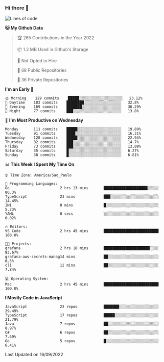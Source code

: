 ### Hi there 👋

<!--
**guicaulada/guicaulada** is a ✨ _special_ ✨ repository because its `README.md` (this file) appears on your GitHub profile.

Here are some ideas to get you started:

- 🔭 I’m currently working on ...
- 🌱 I’m currently learning ...
- 👯 I’m looking to collaborate on ...
- 🤔 I’m looking for help with ...
- 💬 Ask me about ...
- 📫 How to reach me: ...
- 😄 Pronouns: ...
- ⚡ Fun fact: ...
-->

<!--START_SECTION:waka-->
![Lines of code](https://img.shields.io/badge/From%20Hello%20World%20I%27ve%20Written-2.6%20million%20lines%20of%20code-blue)

**🐱 My Github Data** 

> 🏆 265 Contributions in the Year 2022
 > 
> 📦 1.2 MB Used in Github's Storage 
 > 
> 🚫 Not Opted to Hire
 > 
> 📜 68 Public Repositories 
 > 
> 🔑 36 Private Repositories  
 > 
**I'm an Early 🐤** 

```text
🌞 Morning    129 commits    █████░░░░░░░░░░░░░░░░░░░░   23.12% 
🌆 Daytime    183 commits    ████████░░░░░░░░░░░░░░░░░   32.8% 
🌃 Evening    169 commits    ███████░░░░░░░░░░░░░░░░░░   30.29% 
🌙 Night      77 commits     ███░░░░░░░░░░░░░░░░░░░░░░   13.8%

```
📅 **I'm Most Productive on Wednesday** 

```text
Monday       111 commits    █████░░░░░░░░░░░░░░░░░░░░   19.89% 
Tuesday      91 commits     ████░░░░░░░░░░░░░░░░░░░░░   16.31% 
Wednesday    128 commits    █████░░░░░░░░░░░░░░░░░░░░   22.94% 
Thursday     82 commits     ███░░░░░░░░░░░░░░░░░░░░░░   14.7% 
Friday       73 commits     ███░░░░░░░░░░░░░░░░░░░░░░   13.08% 
Saturday     35 commits     █░░░░░░░░░░░░░░░░░░░░░░░░   6.27% 
Sunday       38 commits     █░░░░░░░░░░░░░░░░░░░░░░░░   6.81%

```


📊 **This Week I Spent My Time On** 

```text
⌚︎ Time Zone: America/Sao_Paulo

💬 Programming Languages: 
Go                       2 hrs 13 mins       ████████████████████░░░░░   80.3% 
TypeScript               23 mins             ███░░░░░░░░░░░░░░░░░░░░░░   14.45% 
INI                      8 mins              █░░░░░░░░░░░░░░░░░░░░░░░░   5.23% 
YAML                     0 secs              ░░░░░░░░░░░░░░░░░░░░░░░░░   0.02%

🔥 Editors: 
VS Code                  2 hrs 45 mins       █████████████████████████   100.0%

🐱‍💻 Projects: 
grafana                  2 hrs 18 mins       █████████████████████░░░░   83.67% 
grafana-aws-secrets-manag14 mins             ██░░░░░░░░░░░░░░░░░░░░░░░   8.5% 
cli                      12 mins             ██░░░░░░░░░░░░░░░░░░░░░░░   7.84%

💻 Operating System: 
Mac                      2 hrs 45 mins       █████████████████████████   100.0%

```

**I Mostly Code in JavaScript** 

```text
JavaScript               23 repos            ███████░░░░░░░░░░░░░░░░░░   29.49% 
TypeScript               17 repos            █████░░░░░░░░░░░░░░░░░░░░   21.79% 
Java                     7 repos             ██░░░░░░░░░░░░░░░░░░░░░░░   8.97% 
C#                       6 repos             ██░░░░░░░░░░░░░░░░░░░░░░░   7.69% 
Go                       5 repos             █░░░░░░░░░░░░░░░░░░░░░░░░   6.41%

```



 Last Updated on 16/09/2022
<!--END_SECTION:waka-->
